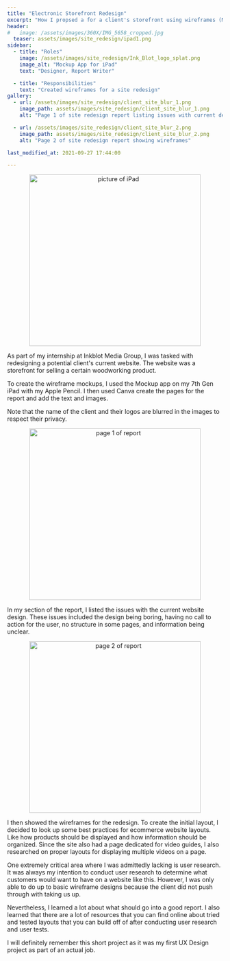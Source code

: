 ```yaml
---
title: "Electronic Storefront Redesign"
excerpt: "How I propsed a for a client's storefront using wireframes (Mockup for iPad)"
header:
#   image: /assets/images/360X/IMG_5658_cropped.jpg
  teaser: assets/images/site_redesign/ipad1.png
sidebar:
  - title: "Roles"
    image: /assets/images/site_redesign/Ink_Blot_logo_splat.png
    image_alt: "Mockup App for iPad"
    text: "Designer, Report Writer"

  - title: "Responsibilities"
    text: "Created wireframes for a site redesign"
gallery:
  - url: /assets/images/site_redesign/client_site_blur_1.png
    image_path: assets/images/site_redesign/client_site_blur_1.png
    alt: "Page 1 of site redesign report listing issues with current design"

  - url: /assets/images/site_redesign/client_site_blur_2.png
    image_path: assets/images/site_redesign/client_site_blur_2.png
    alt: "Page 2 of site redesign report showing wireframes"

last_modified_at: 2021-09-27 17:44:00

---
```

<p align="center">
  <a href="#">
    <img src="{{ site.url }}{{ site.baseurl }}/assets/images/site_redesign/ipad_pic.jpg" alt="picture of iPad" width="400" />
  </a>
</p>
As part of my internship at Inkblot Media Group, I was tasked with redesigning a potential client's current website. The website was a storefront for selling a certain woodworking product. 

To create the wireframe mockups, I used the Mockup app on my 7th Gen iPad with my Apple Pencil. I then used Canva create the pages for the report and add the text and images.

Note that the name of the client and their logos are blurred in the images to respect their privacy.


<p align="center">
  <a href="#">
    <img src="{{ site.url }}{{ site.baseurl }}/assets/images/site_redesign/client_site_blur_1.png" alt="page 1 of report" width="400" />
  </a>
</p>

In my section of the report, I listed the issues with the current website design. These issues included the design being boring, having no call to action for the user, no structure in some pages, and information being unclear.

<p align="center">
  <a href="#">
    <img src="{{ site.url }}{{ site.baseurl }}/assets/images/site_redesign/client_site_blur_2.png" alt="page 2 of report" width="400" />
  </a>
</p>

I then showed the wireframes for the redesign. To create the initial layout, I decided to look up some best practices for ecommerce website layouts. Like how products should be displayed and how information should be organized. Since the site also had a page dedicated for video guides, I also researched on proper layouts for displaying multiple videos on a page.


One extremely critical area where I was admittedly lacking is user research. It was always my intention to conduct user research to determine what customers would want to have on a website like this. However, I was only able to do up to basic wireframe designs because the client did not push through with taking us up.


Nevertheless, I learned a lot about what should go into a good report. I also learned that there are a lot of resources that you can find online about tried and tested layouts that you can build off of after conducting user research and user tests.

I will definitely remember this short project as it was my first UX Design project as part of an actual job.